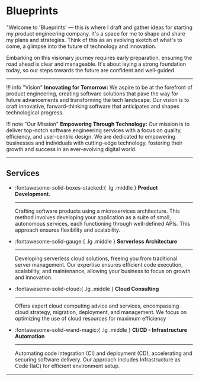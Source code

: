 # Blueprints

"Welcome to 'Blueprints' — this is where I draft and gather ideas for starting my product engineering company. It's a space for me to shape and share my plans and strategies. Think of this as an evolving sketch of what's to come, a glimpse into the future of technology and innovation.

Embarking on this visionary journey requires early preparation, ensuring the road ahead is clear and manageable. It's about laying a strong foundation today, so our steps towards the future are confident and well-guided

---

!!! info "Vision"
    **Innovating for Tomorrow:** We aspire to be at the forefront of product engineering, creating software solutions that pave the way for future advancements and transforming the tech landscape. Our vision is to craft innovative, forward-thinking software that anticipates and shapes technological progress.

!!! note "Our Mission"
    **Empowering Through Technology:** Our mission is to deliver top-notch software engineering services with a focus on quality, efficiency, and user-centric design. We are dedicated to empowering businesses and individuals with cutting-edge technology, fostering their growth and success in an ever-evolving digital world.

---

## Services

<!-- markdownlint-disable MD033 -->
<div class="grid cards" markdown>

- :fontawesome-solid-boxes-stacked:{ .lg .middle } **Product Development.**

    ---

    Crafting software products using a microservices architecture. This method involves developing your application as a suite of small, autonomous services, each functioning through well-defined APIs. This approach ensures flexibility and scalability.

    <!-- [:octicons-arrow-right-24: Explore More](services/product-development.md) -->

- :fontawesome-solid-gauge:{ .lg .middle } **Serverless Architecture**

    ---

    Developing serverless cloud solutions, freeing you from traditional server management. Our expertise ensures efficient code execution, scalability, and maintenance, allowing your business to focus on growth and innovation.

    <!-- [:octicons-arrow-right-24: Explore More](services/serverless-architecture.md) -->

- :fontawesome-solid-cloud:{ .lg .middle } **Cloud Consulting**

    ---

    Offers expert cloud computing advice and services, encompassing cloud strategy, migration, deployment, and management. We focus on optimizing the use of cloud resources for maximum efficiency

    <!-- [:octicons-arrow-right-24: Explore More](services/cloud-consulting.md) -->

- :fontawesome-solid-wand-magic:{ .lg .middle } **CI/CD - Infrastructure Automation**

    ---

    Automating code integration (CI) and deployment (CD), accelerating and securing software delivery. Our approach includes Infrastructure as Code (IaC) for efficient environment setup.

    <!-- [:octicons-arrow-right-24: Explore More](services/infrastructure-automation.md) -->

</div>

---
